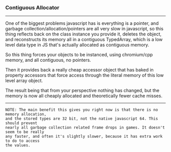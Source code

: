 ### Contiguous Allocator

---

One of the biggest problems javascript has is everything is a pointer, and garbage collection/allocation/pointers are all very slow in javascript, so this thing reflects back on the class instance you provide it, deletes the object, and reconstructs its memory all in a contiguous TypedArray, which is a low level data type in JS that's actually allocated as contiguous memory.

So this thing forces your objects to be instanced, using chromium/cpp memory, and all contiguous, no pointers.

Then it provides back a really cheap accessor object that has baked in property accessors that force access through the literal memory of this low level array object.

The result being that from your perspective nothing has changed, but the memory is now all cheaply allocated and theoretically fewer cache misses.

---

    NOTE: The main benefit this gives you right now is that there is no memory allocation,
    and the stored types are 32 bit, not the native javascript 64. This should prevent
    nearly all garbage collection related frame drops in games. It doesn't seem to be really
    any faster, and often it's slightly slower, because it has extra work to do to access
    the values.